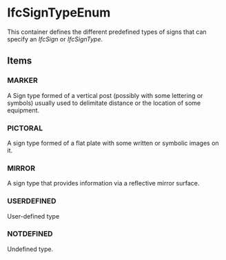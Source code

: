 # IfcSignTypeEnum

This container defines the different predefined types of signs that can specify an _IfcSign_ or _IfcSignType_.

## Items

### MARKER
A Sign type formed of a vertical post (possibly with some lettering or symbols) usually used to delimitate distance or the location of some equipment.

### PICTORAL
A sign type formed of a flat plate with some written or symbolic images on it.

### MIRROR
A sign type that provides information via a reflective mirror surface.

### USERDEFINED
User-defined type

### NOTDEFINED
Undefined type.
